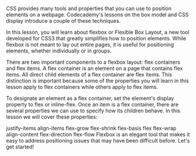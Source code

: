 CSS provides many tools and properties that you can use to position elements on a webpage. Codecademy's lessons on the box model and CSS display introduce a couple of these techniques.

In this lesson, you will learn about flexbox or Flexible Box Layout, a new tool developed for CSS3 that greatly simplifies how to position elements. While flexbox is not meant to lay out entire pages, it is useful for positioning elements, whether individually or in groups.

There are two important components to a flexbox layout: flex containers and flex items. A flex container is an element on a page that contains flex items. All direct child elements of a flex container are flex items. This distinction is important because some of the properties you will learn in this lesson apply to flex containers while others apply to flex items.

To designate an element as a flex container, set the element's display property to flex or inline-flex. Once an item is a flex container, there are several properties we can use to specify how its children behave. In this lesson we will cover these properties:

justify-items
align-items
flex-grow
flex-shrink
flex-basis
flex
flex-wrap
align-content
flex-direction
flex-flow
Flexbox is an elegant tool that makes it easy to address positioning issues that may have been difficult before. Let's get started!
